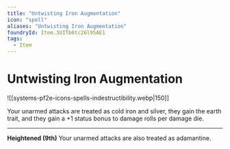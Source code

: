 ```yaml
---
title: "Untwisting Iron Augmentation"
icon: "spell"
aliases: "Untwisting Iron Augmentation"
foundryId: Item.3UITb6tc26l95AE1
tags:
  - Item
---
```


# Untwisting Iron Augmentation
![[systems-pf2e-icons-spells-indestructibility.webp|150]]

Your unarmed attacks are treated as cold iron and silver, they gain the earth trait, and they gain a +1 status bonus to damage rolls per damage die.

* * *

**Heightened (9th)** Your unarmed attacks are also treated as adamantine.
